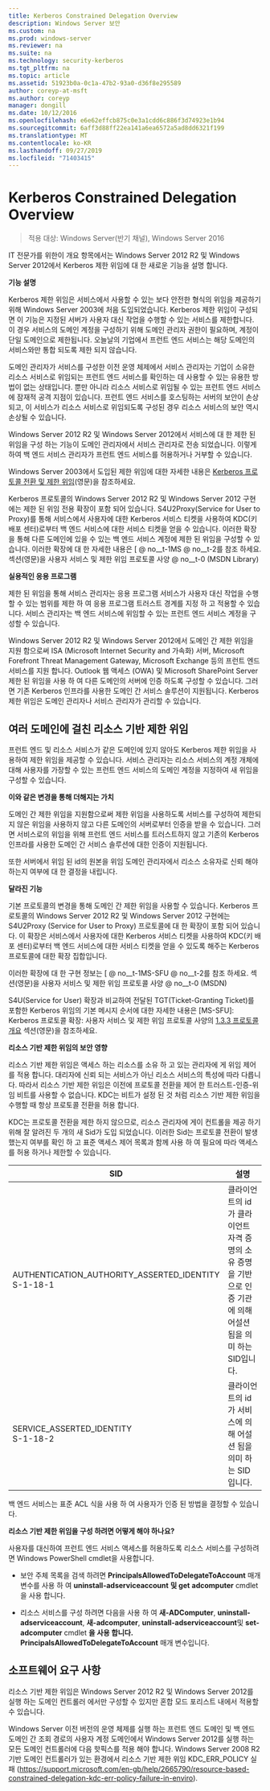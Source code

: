 ```yaml
---
title: Kerberos Constrained Delegation Overview
description: Windows Server 보안
ms.custom: na
ms.prod: windows-server
ms.reviewer: na
ms.suite: na
ms.technology: security-kerberos
ms.tgt_pltfrm: na
ms.topic: article
ms.assetid: 51923b0a-0c1a-47b2-93a0-d36f8e295589
author: coreyp-at-msft
ms.author: coreyp
manager: dongill
ms.date: 10/12/2016
ms.openlocfilehash: e6e62effcb875c0e3a1cdd6c886f3d74923e1b94
ms.sourcegitcommit: 6aff3d88ff22ea141a6ea6572a5ad8dd6321f199
ms.translationtype: MT
ms.contentlocale: ko-KR
ms.lasthandoff: 09/27/2019
ms.locfileid: "71403415"
---
```

# <a name="kerberos-constrained-delegation-overview"></a>Kerberos Constrained Delegation Overview

>적용 대상: Windows Server(반기 채널), Windows Server 2016

IT 전문가를 위한이 개요 항목에서는 Windows Server 2012 R2 및 Windows Server 2012에서 Kerberos 제한 위임에 대 한 새로운 기능을 설명 합니다.

**기능 설명**

Kerberos 제한 위임은 서비스에서 사용할 수 있는 보다 안전한 형식의 위임을 제공하기 위해 Windows Server 2003에 처음 도입되었습니다. Kerberos 제한 위임이 구성되면 이 기능은 지정된 서버가 사용자 대신 작업을 수행할 수 있는 서비스를 제한합니다. 이 경우 서비스의 도메인 계정을 구성하기 위해 도메인 관리자 권한이 필요하며, 계정이 단일 도메인으로 제한됩니다. 오늘날의 기업에서 프런트 엔드 서비스는 해당 도메인의 서비스와만 통합 되도록 제한 되지 않습니다.

도메인 관리자가 서비스를 구성한 이전 운영 체제에서 서비스 관리자는 기업이 소유한 리소스 서비스로 위임되는 프런트 엔드 서비스를 확인하는 데 사용할 수 있는 유용한 방법이 없는 상태입니다. 뿐만 아니라 리소스 서비스로 위임될 수 있는 프런트 엔드 서비스에 잠재적 공격 지점이 있습니다. 프런트 엔드 서비스를 호스팅하는 서버의 보안이 손상되고, 이 서비스가 리소스 서비스로 위임되도록 구성된 경우 리소스 서비스의 보안 역시 손상될 수 있습니다.

Windows Server 2012 R2 및 Windows Server 2012에서 서비스에 대 한 제한 된 위임을 구성 하는 기능이 도메인 관리자에서 서비스 관리자로 전송 되었습니다. 이렇게 하여 백 엔드 서비스 관리자가 프런트 엔드 서비스를 허용하거나 거부할 수 있습니다.

Windows Server 2003에서 도입된 제한 위임에 대한 자세한 내용은 [Kerberos 프로토콜 전환 및 제한 위임](https://technet.microsoft.com/library/cc739587(v=ws.10))(영문)을 참조하세요.

Kerberos 프로토콜의 Windows Server 2012 R2 및 Windows Server 2012 구현에는 제한 된 위임 전용 확장이 포함 되어 있습니다.  S4U2Proxy(Service for User to Proxy)를 통해 서비스에서 사용자에 대한 Kerberos 서비스 티켓을 사용하여 KDC(키 배포 센터)로부터 백 엔드 서비스에 대한 서비스 티켓을 얻을 수 있습니다. 이러한 확장을 통해 다른 도메인에 있을 수 있는 백 엔드 서비스 계정에 제한 된 위임을 구성할 수 있습니다. 이러한 확장에 대 한 자세한 내용은 [ @ no__t-1MS @ no__t-2를 참조 하세요. 섹션(영문)을 사용자 서비스 및 제한 위임 프로토콜 사양 @ no__t-0 (MSDN Library)

**실용적인 응용 프로그램**

제한 된 위임을 통해 서비스 관리자는 응용 프로그램 서비스가 사용자 대신 작업을 수행할 수 있는 범위를 제한 하 여 응용 프로그램 트러스트 경계를 지정 하 고 적용할 수 있습니다. 서비스 관리자는 백 엔드 서비스에 위임할 수 있는 프런트 엔드 서비스 계정을 구성할 수 있습니다.

Windows Server 2012 R2 및 Windows Server 2012에서 도메인 간 제한 위임을 지원 함으로써 ISA (Microsoft Internet Security and 가속화) 서버, Microsoft Forefront Threat Management Gateway, Microsoft Exchange 등의 프런트 엔드 서비스를 지원 합니다. Outlook 웹 액세스 (OWA) 및 Microsoft SharePoint Server 제한 된 위임을 사용 하 여 다른 도메인의 서버에 인증 하도록 구성할 수 있습니다. 그러면 기존 Kerberos 인프라를 사용한 도메인 간 서비스 솔루션이 지원됩니다. Kerberos 제한 위임은 도메인 관리자나 서비스 관리자가 관리할 수 있습니다.

## <a name="resource-based-constrained-delegation-across-domains"></a>여러 도메인에 걸친 리소스 기반 제한 위임

프런트 엔드 및 리소스 서비스가 같은 도메인에 있지 않아도 Kerberos 제한 위임을 사용하여 제한 위임을 제공할 수 있습니다. 서비스 관리자는 리소스 서비스의 계정 개체에 대해 사용자를 가장할 수 있는 프런트 엔드 서비스의 도메인 계정을 지정하여 새 위임을 구성할 수 있습니다.

**이와 같은 변경을 통해 더해지는 가치**

도메인 간 제한 위임을 지원함으로써 제한 위임을 사용하도록 서비스를 구성하여 제한되지 않은 위임을 사용하지 않고 다른 도메인의 서버로부터 인증을 받을 수 있습니다. 그러면 서비스로의 위임을 위해 프런트 엔드 서비스를 트러스트하지 않고 기존의 Kerberos 인프라를 사용한 도메인 간 서비스 솔루션에 대한 인증이 지원됩니다.

또한 서버에서 위임 된 id의 원본을 위임 도메인 관리자에서 리소스 소유자로 신뢰 해야 하는지 여부에 대 한 결정을 내립니다.

**달라진 기능**

기본 프로토콜의 변경을 통해 도메인 간 제한 위임을 사용할 수 있습니다. Kerberos 프로토콜의 Windows Server 2012 R2 및 Windows Server 2012 구현에는 S4U2Proxy (Service for User to Proxy) 프로토콜에 대 한 확장이 포함 되어 있습니다. 이 확장은 서비스에서 사용자에 대한 Kerberos 서비스 티켓을 사용하여 KDC(키 배포 센터)로부터 백 엔드 서비스에 대한 서비스 티켓을 얻을 수 있도록 해주는 Kerberos 프로토콜에 대한 확장 집합입니다.

이러한 확장에 대 한 구현 정보는 [ @ no__t-1MS-SFU @ no__t-2를 참조 하세요. 섹션(영문)을 사용자 서비스 및 제한 위임 프로토콜 사양 @ no__t-0 (MSDN)

S4U(Service for User) 확장과 비교하여 전달된 TGT(Ticket-Granting Ticket)를 포함한 Kerberos 위임의 기본 메시지 순서에 대한 자세한 내용은 [MS-SFU]: Kerberos 프로토콜 확장: 사용자 서비스 및 제한 위임 프로토콜 사양의 [1.3.3 프로토콜 개요](https://msdn.microsoft.com/library/cc246080(v=prot.10).aspx) 섹션(영문)을 참조하세요.

**리소스 기반 제한 위임의 보안 영향**

리소스 기반 제한 위임은 액세스 하는 리소스를 소유 하 고 있는 관리자에 게 위임 제어를 적용 합니다. 대리자에 신뢰 되는 서비스가 아닌 리소스 서비스의 특성에 따라 다릅니다. 따라서 리소스 기반 제한 위임은 이전에 프로토콜 전환을 제어 한 트러스트-인증-위임 비트를 사용할 수 없습니다. KDC는 비트가 설정 된 것 처럼 리소스 기반 제한 위임을 수행할 때 항상 프로토콜 전환을 허용 합니다.

KDC는 프로토콜 전환을 제한 하지 않으므로, 리소스 관리자에 게이 컨트롤을 제공 하기 위해 잘 알려진 두 개의 새 Sid가 도입 되었습니다.  이러한 Sid는 프로토콜 전환이 발생 했는지 여부를 확인 하 고 표준 액세스 제어 목록과 함께 사용 하 여 필요에 따라 액세스를 허용 하거나 제한할 수 있습니다.

|SID|설명|
|-------|--------|
|AUTHENTICATION_AUTHORITY_ASSERTED_IDENTITY<br />S-1-18-1|클라이언트의 id가 클라이언트 자격 증명의 소유 증명을 기반으로 인증 기관에 의해 어설션 됨을 의미 하는 SID입니다.|
|SERVICE_ASSERTED_IDENTITY<br />S-1-18-2|클라이언트의 id가 서비스에 의해 어설션 됨을 의미 하는 SID입니다.|

백 엔드 서비스는 표준 ACL 식을 사용 하 여 사용자가 인증 된 방법을 결정할 수 있습니다.

**리소스 기반 제한 위임을 구성 하려면 어떻게 해야 하나요?**

사용자를 대신하여 프런트 엔드 서비스 액세스를 허용하도록 리소스 서비스를 구성하려면 Windows PowerShell cmdlet을 사용합니다.

-   보안 주체 목록을 검색 하려면 **PrincipalsAllowedToDelegateToAccount** 매개 변수를 사용 하 여 **uninstall-adserviceaccount** **및 get** **adcomputer** cmdlet을 사용 합니다.

-   리소스 서비스를 구성 하려면 다음을 사용 하 여 **새-ADComputer**, **uninstall-adserviceaccount**, **새-adcomputer**, **uninstall-adserviceaccount**및 **set-** **adcomputer** cmdlet **을 사용 합니다. PrincipalsAllowedToDelegateToAccount** 매개 변수입니다.

## <a name="BKMK_SOFT"></a>소프트웨어 요구 사항
리소스 기반 제한 위임은 Windows Server 2012 R2 및 Windows Server 2012를 실행 하는 도메인 컨트롤러 에서만 구성할 수 있지만 혼합 모드 포리스트 내에서 적용할 수 있습니다.

Windows Server 이전 버전의 운영 체제를 실행 하는 프런트 엔드 도메인 및 백 엔드 도메인 간 조회 경로의 사용자 계정 도메인에서 Windows Server 2012를 실행 하는 모든 도메인 컨트롤러에 다음 핫픽스를 적용 해야 합니다.  Windows Server 2008 R2 기반 도메인 컨트롤러가 있는 환경에서 리소스 기반 제한 위임 KDC_ERR_POLICY 실패 (https://support.microsoft.com/en-gb/help/2665790/resource-based-constrained-delegation-kdc-err-policy-failure-in-enviro).

